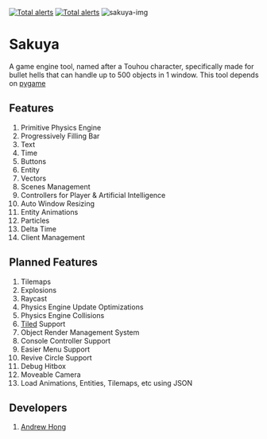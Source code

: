 [![Total alerts](https://img.shields.io/lgtm/alerts/g/novialriptide/SakuyaEngine.svg?logo=lgtm&logoWidth=18)](https://lgtm.com/projects/g/novialriptide/SakuyaEngine/alerts/)
[![Total alerts](https://img.shields.io/lgtm/alerts/g/novialriptide/SakuyaEngine.svg?logo=lgtm&logoWidth=18)](https://lgtm.com/projects/g/novialriptide/SakuyaEngine/alerts/)
![sakuya-img](https://c4.wallpaperflare.com/wallpaper/802/75/784/anime-anime-girls-izayoi-sakuya-touhou-wallpaper-preview.jpg)

# Sakuya
A game engine tool, named after a Touhou character, specifically made for bullet hells that can handle up to 500 objects in 1 window. This tool depends on [pygame](https://www.pygame.org/)

## Features
1. Primitive Physics Engine
2. Progressively Filling Bar
3. Text
4. Time
5. Buttons
6. Entity
7. Vectors
8. Scenes Management
9. Controllers for Player & Artificial Intelligence
10. Auto Window Resizing
11. Entity Animations
12. Particles
13. Delta Time
14. Client Management

## Planned Features
1. Tilemaps
2. Explosions
3. Raycast
4. Physics Engine Update Optimizations
5. Physics Engine Collisions
6. [Tiled](https://www.mapeditor.org/) Support
7. Object Render Management System
8. Console Controller Support
9. Easier Menu Support
10. Revive Circle Support
11. Debug Hitbox
12. Moveable Camera
13. Load Animations, Entities, Tilemaps, etc using JSON

## Developers
1. [Andrew Hong](https://github.com/novialriptide)
